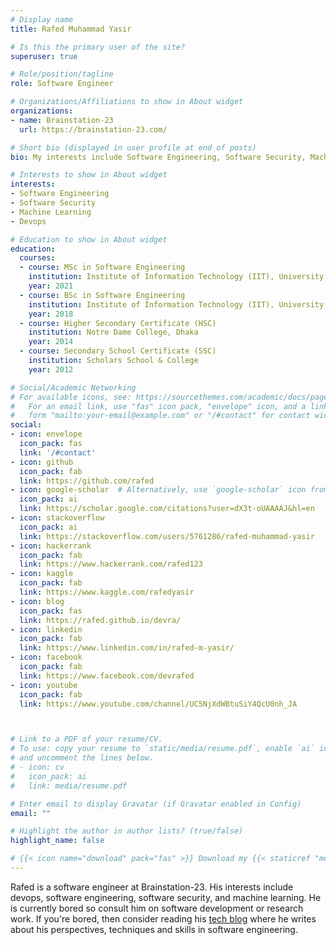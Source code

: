 ```yaml
---
# Display name
title: Rafed Muhammad Yasir

# Is this the primary user of the site?
superuser: true

# Role/position/tagline
role: Software Engineer

# Organizations/Affiliations to show in About widget
organizations:
- name: Brainstation-23
  url: https://brainstation-23.com/

# Short bio (displayed in user profile at end of posts)
bio: My interests include Software Engineering, Software Security, Machine Learning and Devops.

# Interests to show in About widget
interests:
- Software Engineering
- Software Security
- Machine Learning
- Devops

# Education to show in About widget
education:
  courses:
  - course: MSc in Software Engineering
    institution: Institute of Information Technology (IIT), University of Dhaka
    year: 2021
  - course: BSc in Software Engineering
    institution: Institute of Information Technology (IIT), University of Dhaka
    year: 2018
  - course: Higher Secondary Certificate (HSC)
    institution: Notre Dame College, Dhaka
    year: 2014
  - course: Secondary School Certificate (SSC)
    institution: Scholars School & College
    year: 2012

# Social/Academic Networking
# For available icons, see: https://sourcethemes.com/academic/docs/page-builder/#icons
#   For an email link, use "fas" icon pack, "envelope" icon, and a link in the
#   form "mailto:your-email@example.com" or "/#contact" for contact widget.
social:
- icon: envelope
  icon_pack: fas
  link: '/#contact'
- icon: github
  icon_pack: fab
  link: https://github.com/rafed
- icon: google-scholar  # Alternatively, use `google-scholar` icon from `ai` icon pack
  icon_pack: ai
  link: https://scholar.google.com/citations?user=dX3t-oUAAAAJ&hl=en
- icon: stackoverflow
  icon_pack: ai
  link: https://stackoverflow.com/users/5761286/rafed-muhammad-yasir
- icon: hackerrank
  icon_pack: fab
  link: https://www.hackerrank.com/rafed123
- icon: kaggle
  icon_pack: fab
  link: https://www.kaggle.com/rafedyasir
- icon: blog
  icon_pack: fas
  link: https://rafed.github.io/devra/
- icon: linkedin
  icon_pack: fab
  link: https://www.linkedin.com/in/rafed-m-yasir/
- icon: facebook
  icon_pack: fab
  link: https://www.facebook.com/devrafed
- icon: youtube
  icon_pack: fab
  link: https://www.youtube.com/channel/UC5NjXdWBtuSiY4QcU0nh_JA



# Link to a PDF of your resume/CV.
# To use: copy your resume to `static/media/resume.pdf`, enable `ai` icons in `params.toml`, 
# and uncomment the lines below.
# - icon: cv
#   icon_pack: ai
#   link: media/resume.pdf

# Enter email to display Gravatar (if Gravatar enabled in Config)
email: ""

# Highlight the author in author lists? (true/false)
highlight_name: false

# {{< icon name="download" pack="fas" >}} Download my {{< staticref "media/demo_resume.pdf" "newtab" >}}resumé{{< /staticref >}}.
---
```


Rafed is a software engineer at Brainstation-23. His interests include devops, software engineering, software security, and machine learning. He is currently bored so consult him on software development or research work. If you're bored, then consider reading his [tech blog](https://rafed.github.io/devra/) where he writes about his perspectives, techniques and skills in software engineering.
